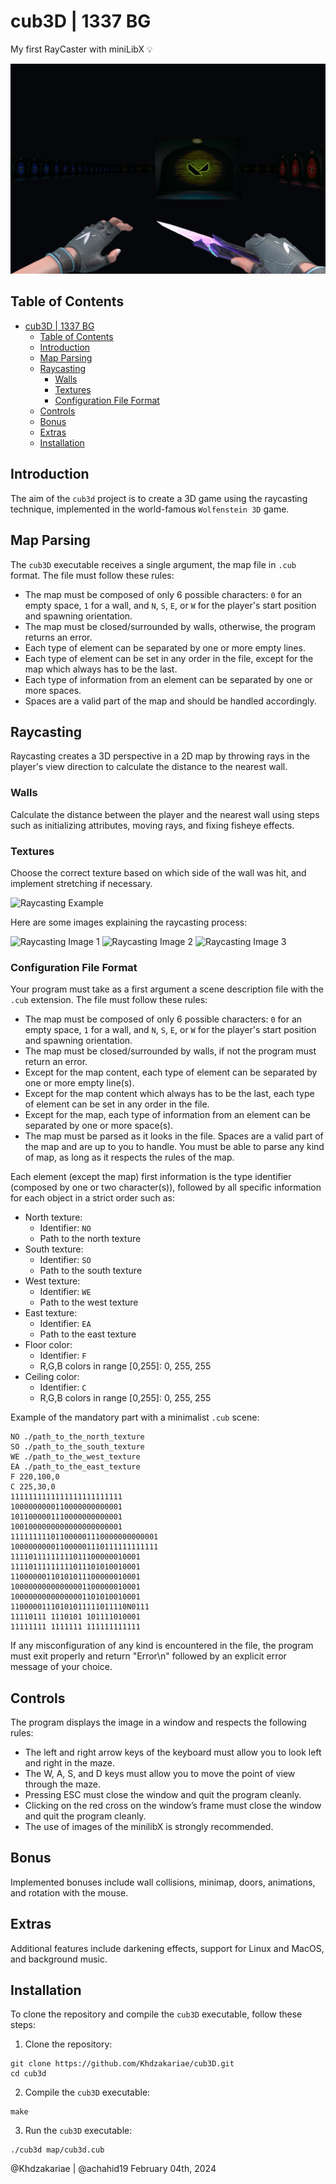 # cub3D | 1337 BG

My first RayCaster with miniLibX 💡

<div align="center">
    <img src="sprite_frames/Screenshot from 2024-12-04 15-58-52.png">
</div>

## Table of Contents
- [cub3D | 1337 BG](#cub3d--1337-bg)
  - [Table of Contents](#table-of-contents)
  - [Introduction](#introduction)
  - [Map Parsing](#map-parsing)
  - [Raycasting](#raycasting)
    - [Walls](#walls)
    - [Textures](#textures)
    - [Configuration File Format](#configuration-file-format)
  - [Controls](#controls)
  - [Bonus](#bonus)
  - [Extras](#extras)
  - [Installation](#installation)

## Introduction
The aim of the `cub3d` project is to create a 3D game using the raycasting technique, implemented in the world-famous `Wolfenstein 3D` game.

## Map Parsing
The `cub3D` executable receives a single argument, the map file in `.cub` format. The file must follow these rules:
- The map must be composed of only 6 possible characters: `0` for an empty space, `1` for a wall, and `N`, `S`, `E`, or `W` for the player's start position and spawning orientation.
- The map must be closed/surrounded by walls, otherwise, the program returns an error.
- Each type of element can be separated by one or more empty lines.
- Each type of element can be set in any order in the file, except for the map which always has to be the last.
- Each type of information from an element can be separated by one or more spaces.
- Spaces are a valid part of the map and should be handled accordingly.

## Raycasting
Raycasting creates a 3D perspective in a 2D map by throwing rays in the player's view direction to calculate the distance to the nearest wall.

### Walls
Calculate the distance between the player and the nearest wall using steps such as initializing attributes, moving rays, and fixing fisheye effects.

### Textures
Choose the correct texture based on which side of the wall was hit, and implement stretching if necessary.

![Raycasting Example](https://i.sstatic.net/2DdYw.gif)

Here are some images explaining the raycasting process:

![Raycasting Image 1](https://permadi.com/tutorial/raycast/images/figure33.gif)
![Raycasting Image 2](https://permadi.com/tutorial/raycast/images/figure34.gif)
![Raycasting Image 3](https://permadi.com/tutorial/raycast/images/figure35.gif)

### Configuration File Format
Your program must take as a first argument a scene description file with the `.cub` extension. The file must follow these rules:

- The map must be composed of only 6 possible characters: `0` for an empty space, `1` for a wall, and `N`, `S`, `E`, or `W` for the player's start position and spawning orientation.
- The map must be closed/surrounded by walls, if not the program must return an error.
- Except for the map content, each type of element can be separated by one or more empty line(s).
- Except for the map content which always has to be the last, each type of element can be set in any order in the file.
- Except for the map, each type of information from an element can be separated by one or more space(s).
- The map must be parsed as it looks in the file. Spaces are a valid part of the map and are up to you to handle. You must be able to parse any kind of map, as long as it respects the rules of the map.

Each element (except the map) first information is the type identifier (composed by one or two character(s)), followed by all specific information for each object in a strict order such as:

- North texture:
  - Identifier: `NO`
  - Path to the north texture
- South texture:
  - Identifier: `SO`
  - Path to the south texture
- West texture:
  - Identifier: `WE`
  - Path to the west texture
- East texture:
  - Identifier: `EA`
  - Path to the east texture
- Floor color:
  - Identifier: `F`
  - R,G,B colors in range [0,255]: 0, 255, 255
- Ceiling color:
  - Identifier: `C`
  - R,G,B colors in range [0,255]: 0, 255, 255

Example of the mandatory part with a minimalist `.cub` scene:
```
NO ./path_to_the_north_texture
SO ./path_to_the_south_texture
WE ./path_to_the_west_texture
EA ./path_to_the_east_texture
F 220,100,0
C 225,30,0
1111111111111111111111111
1000000000110000000000001
1011000001110000000000001
1001000000000000000000001
111111111011000001110000000000001
100000000011000001110111111111111
11110111111111011100000010001
11110111111111011101010010001
11000000110101011100000010001
10000000000000001100000010001
10000000000000001101010010001
11000001110101011111011110N0111
11110111 1110101 101111010001
11111111 1111111 111111111111
```

If any misconfiguration of any kind is encountered in the file, the program must exit properly and return "Error\n" followed by an explicit error message of your choice.
## Controls
The program displays the image in a window and respects the following rules:
- The left and right arrow keys of the keyboard must allow you to look left and right in the maze.
- The W, A, S, and D keys must allow you to move the point of view through the maze.
- Pressing ESC must close the window and quit the program cleanly.
- Clicking on the red cross on the window’s frame must close the window and quit the program cleanly.
- The use of images of the minilibX is strongly recommended.

## Bonus
Implemented bonuses include wall collisions, minimap, doors, animations, and rotation with the mouse.

## Extras
Additional features include darkening effects, support for Linux and MacOS, and background music.

## Installation
To clone the repository and compile the `cub3D` executable, follow these steps:

1. Clone the repository:
```shell
git clone https://github.com/Khdzakariae/cub3D.git
cd cub3d
```

2. Compile the `cub3D` executable:
```shell
make
```

3. Run the `cub3D` executable:
```shell
./cub3d map/cub3d.cub
```

@Khdzakariae | @achahid19 February 04th, 2024


